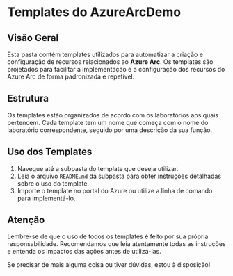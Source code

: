 # Templates do AzureArcDemo

## Visão Geral

Esta pasta contém templates utilizados para automatizar a criação e configuração de recursos relacionados ao **Azure Arc**. Os templates são projetados para facilitar a implementação e a configuração dos recursos do Azure Arc de forma padronizada e repetível.

## Estrutura

Os templates estão organizados de acordo com os laboratórios aos quais pertencem. Cada template tem um nome que começa com o nome do laboratório correspondente, seguido por uma descrição da sua função. 

## Uso dos Templates

1. Navegue até a subpasta do template que deseja utilizar.
2. Leia o arquivo `README.md` da subpasta para obter instruções detalhadas sobre o uso do template.
3. Importe o template no portal do Azure ou utilize a linha de comando para implementá-lo.

## Atenção

Lembre-se de que o uso de todos os templates é feito por sua própria responsabilidade. Recomendamos que leia atentamente todas as instruções e entenda os impactos das ações antes de utilizá-las.

Se precisar de mais alguma coisa ou tiver dúvidas, estou à disposição!